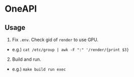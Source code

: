 # OneAPI

## Usage

1. Fix `.env`. Check gid of `render` to use GPU.
  - e.g.) `cat /etc/group | awk -F ":" '/render/{print $3}`
2. Build and run.
  - e.g.) `make build run exec`
